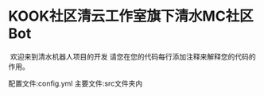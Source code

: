 # KOOK社区清云工作室旗下清水MC社区Bot

​    欢迎来到清水机器人项目的开发
请您在您的代码每行添加注释来解释您的代码的作用。

配置文件:config.yml
主要文件:src文件夹内
